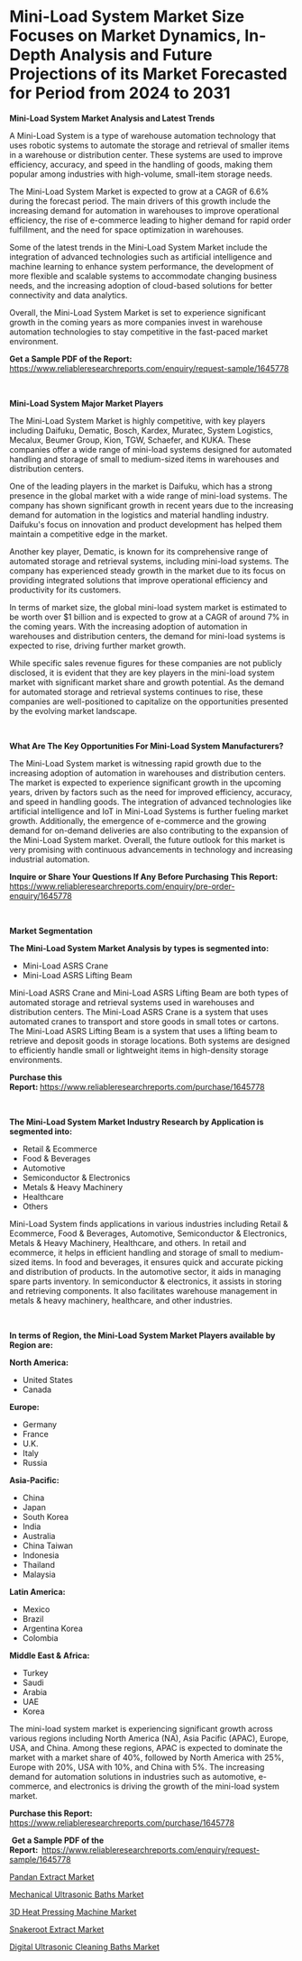<p><h1>Mini-Load System Market Size Focuses on Market Dynamics, In-Depth Analysis and Future Projections of its Market Forecasted for Period from 2024 to 2031</h1></p><p><strong>Mini-Load System Market Analysis and Latest Trends</strong></p>
<p><p>A Mini-Load System is a type of warehouse automation technology that uses robotic systems to automate the storage and retrieval of smaller items in a warehouse or distribution center. These systems are used to improve efficiency, accuracy, and speed in the handling of goods, making them popular among industries with high-volume, small-item storage needs.</p><p>The Mini-Load System Market is expected to grow at a CAGR of 6.6% during the forecast period. The main drivers of this growth include the increasing demand for automation in warehouses to improve operational efficiency, the rise of e-commerce leading to higher demand for rapid order fulfillment, and the need for space optimization in warehouses.</p><p>Some of the latest trends in the Mini-Load System Market include the integration of advanced technologies such as artificial intelligence and machine learning to enhance system performance, the development of more flexible and scalable systems to accommodate changing business needs, and the increasing adoption of cloud-based solutions for better connectivity and data analytics.</p><p>Overall, the Mini-Load System Market is set to experience significant growth in the coming years as more companies invest in warehouse automation technologies to stay competitive in the fast-paced market environment.</p></p>
<p><strong>Get a Sample PDF of the Report:&nbsp;</strong> <a href="https://www.reliableresearchreports.com/enquiry/request-sample/1645778">https://www.reliableresearchreports.com/enquiry/request-sample/1645778</a></p>
<p>&nbsp;</p>
<p><strong>Mini-Load System Major Market Players</strong></p>
<p><p>The Mini-Load System Market is highly competitive, with key players including Daifuku, Dematic, Bosch, Kardex, Muratec, System Logistics, Mecalux, Beumer Group, Kion, TGW, Schaefer, and KUKA. These companies offer a wide range of mini-load systems designed for automated handling and storage of small to medium-sized items in warehouses and distribution centers.</p><p>One of the leading players in the market is Daifuku, which has a strong presence in the global market with a wide range of mini-load systems. The company has shown significant growth in recent years due to the increasing demand for automation in the logistics and material handling industry. Daifuku's focus on innovation and product development has helped them maintain a competitive edge in the market.</p><p>Another key player, Dematic, is known for its comprehensive range of automated storage and retrieval systems, including mini-load systems. The company has experienced steady growth in the market due to its focus on providing integrated solutions that improve operational efficiency and productivity for its customers.</p><p>In terms of market size, the global mini-load system market is estimated to be worth over $1 billion and is expected to grow at a CAGR of around 7% in the coming years. With the increasing adoption of automation in warehouses and distribution centers, the demand for mini-load systems is expected to rise, driving further market growth.</p><p>While specific sales revenue figures for these companies are not publicly disclosed, it is evident that they are key players in the mini-load system market with significant market share and growth potential. As the demand for automated storage and retrieval systems continues to rise, these companies are well-positioned to capitalize on the opportunities presented by the evolving market landscape.</p></p>
<p>&nbsp;</p>
<p><strong>What Are The Key Opportunities For Mini-Load System Manufacturers?</strong></p>
<p><p>The Mini-Load System market is witnessing rapid growth due to the increasing adoption of automation in warehouses and distribution centers. The market is expected to experience significant growth in the upcoming years, driven by factors such as the need for improved efficiency, accuracy, and speed in handling goods. The integration of advanced technologies like artificial intelligence and IoT in Mini-Load Systems is further fueling market growth. Additionally, the emergence of e-commerce and the growing demand for on-demand deliveries are also contributing to the expansion of the Mini-Load System market. Overall, the future outlook for this market is very promising with continuous advancements in technology and increasing industrial automation.</p></p>
<p><strong>Inquire or Share Your Questions If Any Before Purchasing This Report:</strong> <a href="https://www.reliableresearchreports.com/enquiry/pre-order-enquiry/1645778">https://www.reliableresearchreports.com/enquiry/pre-order-enquiry/1645778</a></p>
<p>&nbsp;</p>
<p><strong>Market Segmentation</strong></p>
<p><strong>The Mini-Load System Market Analysis by types is segmented into:</strong></p>
<p><ul><li>Mini-Load ASRS Crane</li><li>Mini-Load ASRS Lifting Beam</li></ul></p>
<p><p>Mini-Load ASRS Crane and Mini-Load ASRS Lifting Beam are both types of automated storage and retrieval systems used in warehouses and distribution centers. The Mini-Load ASRS Crane is a system that uses automated cranes to transport and store goods in small totes or cartons. The Mini-Load ASRS Lifting Beam is a system that uses a lifting beam to retrieve and deposit goods in storage locations. Both systems are designed to efficiently handle small or lightweight items in high-density storage environments.</p></p>
<p><strong>Purchase this Report:&nbsp;</strong><a href="https://www.reliableresearchreports.com/purchase/1645778">https://www.reliableresearchreports.com/purchase/1645778</a></p>
<p>&nbsp;</p>
<p><strong>The Mini-Load System Market Industry Research by Application is segmented into:</strong></p>
<p><ul><li>Retail & Ecommerce</li><li>Food & Beverages</li><li>Automotive</li><li>Semiconductor & Electronics</li><li>Metals & Heavy Machinery</li><li>Healthcare</li><li>Others</li></ul></p>
<p><p>Mini-Load System finds applications in various industries including Retail & Ecommerce, Food & Beverages, Automotive, Semiconductor & Electronics, Metals & Heavy Machinery, Healthcare, and others. In retail and ecommerce, it helps in efficient handling and storage of small to medium-sized items. In food and beverages, it ensures quick and accurate picking and distribution of products. In the automotive sector, it aids in managing spare parts inventory. In semiconductor & electronics, it assists in storing and retrieving components. It also facilitates warehouse management in metals & heavy machinery, healthcare, and other industries.</p></p>
<p>&nbsp;</p>
<p><strong>In terms of Region, the Mini-Load System Market Players available by Region are:</strong></p>
<p>
    <p> <strong> North America: </strong>
        <ul>
            <li>United States</li>
            <li>Canada</li>
        </ul>
        </p> 
    <p> <strong> Europe: </strong>
        <ul>
            <li>Germany</li>
            <li>France</li>
            <li>U.K.</li>
            <li>Italy</li>
            <li>Russia</li>
        </ul>
        </p> 
    <p> <strong> Asia-Pacific: </strong>
        <ul>
            <li>China</li>
            <li>Japan</li>
            <li>South Korea</li>
            <li>India</li>
            <li>Australia</li>
            <li>China Taiwan</li>
            <li>Indonesia</li>
            <li>Thailand</li>
            <li>Malaysia</li>
        </ul>
        </p> 
    <p> <strong> Latin America: </strong>
        <ul>
            <li>Mexico</li>
            <li>Brazil</li>
            <li>Argentina Korea</li>
            <li>Colombia</li>
        </ul>
        </p> 
    <p> <strong> Middle East & Africa: </strong>
        <ul>
            <li>Turkey</li>
            <li>Saudi</li>
            <li>Arabia</li>
            <li>UAE</li>
            <li>Korea</li>
        </ul>
    </p>
    </p>
<p><p>The mini-load system market is experiencing significant growth across various regions including North America (NA), Asia Pacific (APAC), Europe, USA, and China. Among these regions, APAC is expected to dominate the market with a market share of 40%, followed by North America with 25%, Europe with 20%, USA with 10%, and China with 5%. The increasing demand for automation solutions in industries such as automotive, e-commerce, and electronics is driving the growth of the mini-load system market.</p></p>
<p><strong>Purchase this Report: </strong><a href="https://www.reliableresearchreports.com/purchase/1645778">https://www.reliableresearchreports.com/purchase/1645778</a></p>
<p>&nbsp;<strong>Get a Sample PDF of the Report:&nbsp;&nbsp;</strong><a href="https://www.reliableresearchreports.com/enquiry/request-sample/1645778">https://www.reliableresearchreports.com/enquiry/request-sample/1645778</a></p>
<p><strong></strong></p>
<p><p><a href="https://view.publitas.com/reportprime-1/pandan-extract-market-a-comprehensive-report-of-its-market-share-growth-trends-2024-2031/">Pandan Extract Market</a></p><p><a href="https://invited-way-688.notion.site/Mechanical-Ultrasonic-Baths-Market-Research-Report-Reveals-The-Latest-Trends-And-Opportunities-of-th-7b4e2d4c9e354f5ebdd6ab6104f80915">Mechanical Ultrasonic Baths Market</a></p><p><a href="https://butternut-bug-553.notion.site/3D-Heat-Pressing-Machine-Market-Research-Report-Unlocks-Analysis-on-the-Market-Financial-Status-Mar-191f332204c445109f3adb8f2e2d1ba9">3D Heat Pressing Machine Market</a></p><p><a href="https://view.publitas.com/reportprime-1/global-snakeroot-extract-market-size-and-market-trends-insights-and-projections-from-2024-to-2031/">Snakeroot Extract Market</a></p><p><a href="https://mire-aunt-385.notion.site/Digital-Ultrasonic-Cleaning-Baths-Market-with-the-goal-of-estimating-the-market-size-and-future-grow-a96dbad26bfa47828de603dc1163d9ce">Digital Ultrasonic Cleaning Baths Market</a></p></p>
